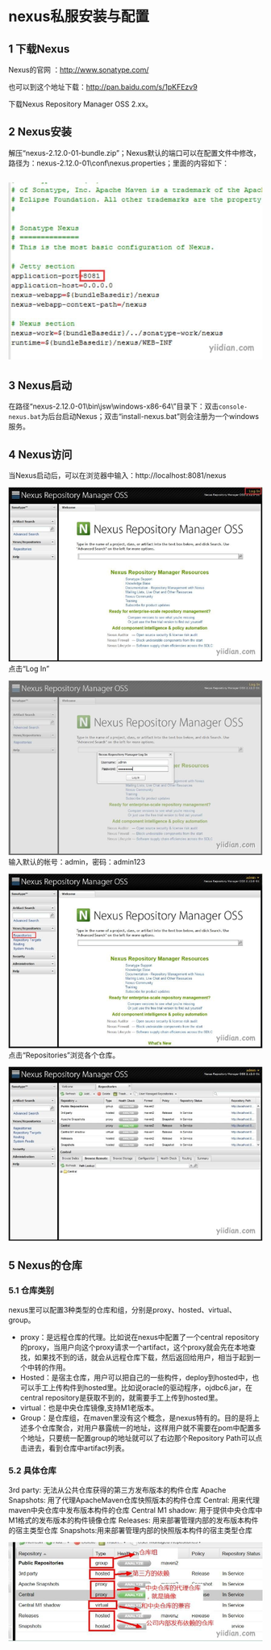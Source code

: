 # nexus私服安装与配置

## **1 下载Nexus**

Nexus的官网 ：http://www.sonatype.com/

也可以到这个地址下载：http://pan.baidu.com/s/1pKFEzv9

下载Nexus Repository Manager OSS 2.xx。

## **2 Nexus安装**

解压“nexus-2.12.0-01-bundle.zip”；Nexus默认的端口可以在配置文件中修改，路径为：nexus-2.12.0-01\conf\nexus.properties；里面的内容如下：

## ![img](13.nexus私服安装与配置_windows版.assets/20171118092000415.jpg)

## **3 Nexus启动**

在路径“nexus-2.12.0-01\bin\jsw\windows-x86-64\”目录下：双击`console-nexus.bat`为后台启动Nexus；双击“install-nexus.bat”则会注册为一个windows服务。

## **4 Nexus访问**

当Nexus启动后，可以在浏览器中输入：http://localhost:8081/nexus

![img](13.nexus私服安装与配置_windows版.assets/20171118092118553.jpg)点击“Log In”

![img](13.nexus私服安装与配置_windows版.assets/20171118092140937.jpg)输入默认的帐号：admin，密码：admin123

![img](13.nexus私服安装与配置_windows版.assets/20171118092204198.jpg)点击“Repositories”浏览各个仓库。

![img](13.nexus私服安装与配置_windows版.assets/20171118092221534.jpg)
 

## **5 Nexus的仓库**

### **5.1 仓库类别**

nexus里可以配置3种类型的仓库和组，分别是proxy、hosted、virtual、group。

- proxy：是远程仓库的代理。比如说在nexus中配置了一个central repository的proxy，当用户向这个proxy请求一个artifact，这个proxy就会先在本地查找，如果找不到的话，就会从远程仓库下载，然后返回给用户，相当于起到一个中转的作用。
- Hosted：是宿主仓库，用户可以把自己的一些构件，deploy到hosted中，也可以手工上传构件到hosted里。比如说oracle的驱动程序，ojdbc6.jar，在central repository是获取不到的，就需要手工上传到hosted里。
- virtual：也是中央仓库镜像,支持M1老版本。
- Group：是仓库组，在maven里没有这个概念，是nexus特有的。目的是将上述多个仓库聚合，对用户暴露统一的地址，这样用户就不需要在pom中配置多个地址，只要统一配置group的地址就可以了右边那个Repository Path可以点击进去，看到仓库中artifact列表。

### **5.2 具体仓库**

3rd party: 无法从公共仓库获得的第三方发布版本的构件仓库
Apache Snapshots: 用了代理ApacheMaven仓库快照版本的构件仓库
Central: 用来代理maven中央仓库中发布版本构件的仓库
Central M1 shadow: 用于提供中央仓库中M1格式的发布版本的构件镜像仓库
Releases: 用来部署管理内部的发布版本构件的宿主类型仓库
Snapshots:用来部署管理内部的快照版本构件的宿主类型仓库

![img](13.nexus私服安装与配置_windows版.assets/20171118092630516.jpg)